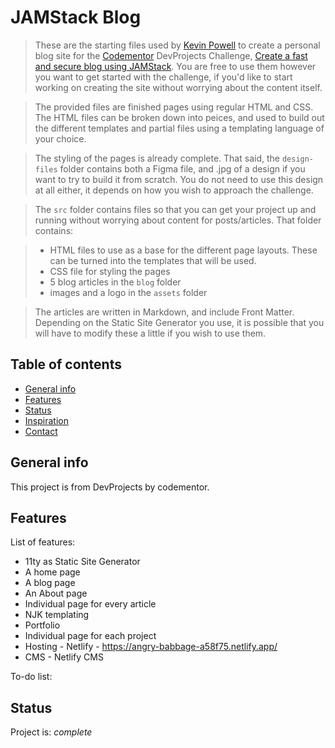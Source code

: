 # JAMStack Blog

> These are the starting files used by [Kevin Powell](https://kevinpowell.co) to create a personal blog site for the [Codementor](https://www.codementor.io/) DevProjects Challenge, [Create a fast and secure blog using JAMStack](https://www.codementor.io/projects/web/create-a-fast-and-secure-blog-using-jamstack-c93coupnxb). You are free to use them however you want to get started with the challenge, if you'd like to start working on creating the site without worrying about the content itself.

> The provided files are finished pages using regular HTML and CSS. The HTML files can be broken down into peices, and used to build out the different templates and partial files using a templating language of your choice.

> The styling of the pages is already complete. That said, the `design-files` folder contains both a Figma file, and .jpg of a design if you want to try to build it from scratch. You do not need to use this design at all either, it depends on how you wish to approach the challenge.

> The `src` folder contains files so that you can get your project up and running without worrying about content for posts/articles. That folder contains:

> - HTML files to use as a base for the different page layouts. These can be turned into the templates that will be used.
> - CSS file for styling the pages
> - 5 blog articles in the `blog` folder
> - images and a logo in the `assets` folder

> The articles are written in Markdown, and include Front Matter. Depending on the Static Site Generator you use, it is possible that you will have to modify these a little if you wish to use them.

## Table of contents

- [General info](#general-info)
- [Features](#features)
- [Status](#status)
- [Inspiration](#inspiration)
- [Contact](#contact)

## General info

This project is from DevProjects by codementor.

## Features

List of features:

- 11ty as Static Site Generator
- A home page
- A blog page
- An About page
- Individual page for every article
- NJK templating
- Portfolio
- Individual page for each project
- Hosting - Netlify - https://angry-babbage-a58f75.netlify.app/
- CMS - Netlify CMS

To-do list:

## Status

Project is: _complete_
